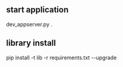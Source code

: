 ## start application
dev_appserver.py .

## library install
pip install -t lib -r requirements.txt --upgrade
